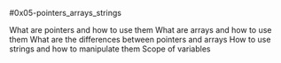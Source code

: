#0x05-pointers_arrays_strings

What are pointers and how to use them
What are arrays and how to use them
What are the differences between pointers and arrays
How to use strings and how to manipulate them
Scope of variables
